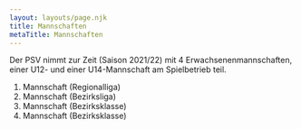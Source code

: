 ```yaml
---
layout: layouts/page.njk
title: Mannschaften
metaTitle: Mannschaften
---
```

Der PSV nimmt zur Zeit (Saison 2021/22) mit 4 Erwachsenenmannschaften, einer U12- und einer U14-Mannschaft am Spielbetrieb teil.

1. Mannschaft (Regionalliga)
2. Mannschaft (Bezirksliga)
3. Mannschaft (Bezirksklasse)
4. Mannschaft (Bezirksklasse)